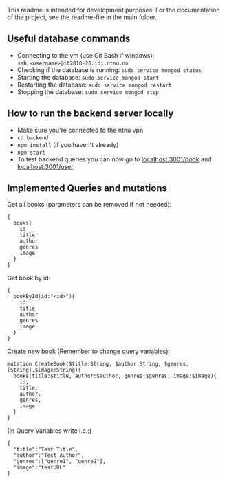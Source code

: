 This readme is intended for development purposes.
For the documentation of the project, see the readme-file in the main folder.

## Useful database commands
- Connecting to the vm (use Git Bash if windows): <br/>``ssh <username>@it2810-20.idi.ntnu.no``
- Checking if the database is running: ``sudo service mongod status``
- Starting the database: ``sudo service mongod start``
- Restarting the database: ``sudo service mongod restart``
- Stopping the database: ``sudo service mongod stop``

## How to run the backend server locally
 - Make sure you're connected to the ntnu vpn
 - ```cd backend```
 - ```npm install``` (if you haven't already)
 - ```npm start```
 - To test backend queries you can now go to [localhost:3001/book]() and [localhost:3001/user]()
 
 ## Implemented Queries and mutations
Get all books (parameters can be removed if not needed):
 ```
{
   books{
     id
     title
     author
     genres
     image
   }
}
```
Get book by id: 
```
{
  bookById(id:"<id>"){
    id
    title
    author
    genres
    image
  }
}
```
Create new book (Remember to change query variables):
```
mutation CreateBook($title:String, $author:String, $genres:[String],$image:String){
  books(title:$title, author:$author, genres:$genres, image:$image){
    id,
    title,
    author,
    genres,
    image
  }
}
```
(In Query Variables write i.e.:)
```
{
  "title":"Test Title",
  "author":"Test Author",
  "genres":["genre1", "genre2"],
  "image":"testURL"
}
```
